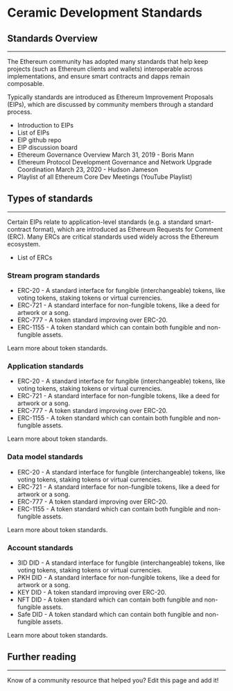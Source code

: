 # Ceramic Development Standards

## Standards Overview

---

The Ethereum community has adopted many standards that help keep projects (such as Ethereum clients and wallets) interoperable across implementations, and ensure smart contracts and dapps remain composable.

Typically standards are introduced as Ethereum Improvement Proposals (EIPs), which are discussed by community members through a standard process.

- Introduction to EIPs
- List of EIPs
- EIP github repo
- EIP discussion board
- Ethereum Governance Overview March 31, 2019 - Boris Mann
- Ethereum Protocol Development Governance and Network Upgrade Coordination March 23, 2020 - Hudson Jameson
- Playlist of all Ethereum Core Dev Meetings (YouTube Playlist)

## Types of standards

---

Certain EIPs relate to application-level standards (e.g. a standard smart-contract format), which are introduced as Ethereum Requests for Comment (ERC). Many ERCs are critical standards used widely across the Ethereum ecosystem.

- List of ERCs

### Stream program standards

- ERC-20 - A standard interface for fungible (interchangeable) tokens, like voting tokens, staking tokens or virtual currencies.
- ERC-721 - A standard interface for non-fungible tokens, like a deed for artwork or a song.
- ERC-777 - A token standard improving over ERC-20.
- ERC-1155 - A token standard which can contain both fungible and non-fungible assets.

Learn more about token standards.

### Application standards

- ERC-20 - A standard interface for fungible (interchangeable) tokens, like voting tokens, staking tokens or virtual currencies.
- ERC-721 - A standard interface for non-fungible tokens, like a deed for artwork or a song.
- ERC-777 - A token standard improving over ERC-20.
- ERC-1155 - A token standard which can contain both fungible and non-fungible assets.

Learn more about token standards.

### Data model standards

- ERC-20 - A standard interface for fungible (interchangeable) tokens, like voting tokens, staking tokens or virtual currencies.
- ERC-721 - A standard interface for non-fungible tokens, like a deed for artwork or a song.
- ERC-777 - A token standard improving over ERC-20.
- ERC-1155 - A token standard which can contain both fungible and non-fungible assets.

Learn more about token standards.

### Account standards

- 3ID DID - A standard interface for fungible (interchangeable) tokens, like voting tokens, staking tokens or virtual currencies.
- PKH DID - A standard interface for non-fungible tokens, like a deed for artwork or a song.
- KEY DID - A token standard improving over ERC-20.
- NFT DID - A token standard which can contain both fungible and non-fungible assets.
- Safe DID - A token standard which can contain both fungible and non-fungible assets.

Learn more about token standards.

## Further reading

---

Know of a community resource that helped you? Edit this page and add it!